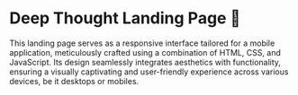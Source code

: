 # Deep Thought Landing Page 🚀 
This landing page serves as a responsive interface tailored for a mobile application, meticulously crafted using a combination of HTML, CSS, and JavaScript. Its design seamlessly integrates aesthetics with functionality, ensuring a visually captivating and user-friendly experience across various devices, be it desktops or mobiles.
